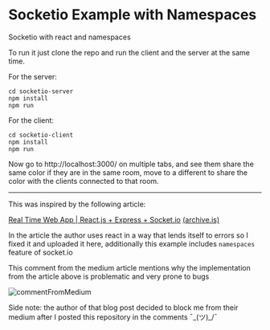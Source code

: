 # Socketio Example with Namespaces
Socketio with react and namespaces

To run it just clone the repo and run the client and the server at the same time.

For the server:

```
cd socketio-server
npm install
npm run
```

For the client:
```
cd socketio-client
npm install
npm run
```
Now go to http://localhost:3000/ on multiple tabs, and see them share the same color if they are in the same room, move to a different to share the color with the clients connected to that room.

---

This was inspired by the following article:

[Real Time Web App | React.js + Express + Socket.io](https://codeburst.io/isomorphic-web-app-react-js-express-socket-io-e2f03a469cd3) [(archive.is)](http://archive.is/Y0eMZ)

In the article the author uses react in a way that lends itself to errors so I fixed it and uploaded it here, additionally this example includes `namespaces` feature of socket.io

This comment from the medium article mentions why the implementation from the article above is problematic and very prone to bugs


![commentFromMedium](https://i.imgur.com/sb9a5pd.png)

Side note: the author of that blog post decided to block me from their medium after I posted this repository in the comments  ¯\_(ツ)_/¯
